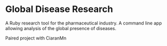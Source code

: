 # Global Disease Research

A Ruby research tool for the pharmaceutical industry.  A command line app allowing analysis of the global presence of diseases.

Paired project with CiaranMn
